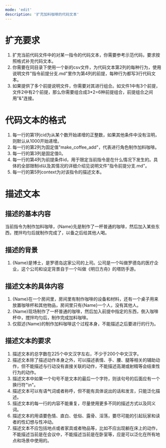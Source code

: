 ```yaml
---
mode: 'edit'
description: '扩充加料咖啡的代码文本'
---
```

# 扩充要求
1. 扩充当前代码文件中的对某一指令的代码文本，你需要参考示范代码，要求按照格式补充代码文本。
2. 你需要在同目录下使用一个新的csv文件，为代码文本第2列的每种行为，使用说明文件"指令前提分支.md"里作为第4列的前提，每种行为都写3行代码文本。
4. 如果提供了多个前提说明文件，你需要对其进行组合。如文件1中有3个前提，文件2中有2个前提，那么你需要组合成3*2=6种前提组合，前提组合之间用"&"连接。
# 代码文本的格式
1. 每一行的第1列cid为从某个数开始递增的正整数，如果其他条件中没有注明，则默认从1000开始递增。
2. 每一行的第2列为固定值"make_coffee_add"，代表进行角色制作加料咖啡。
3. 每一行的第3列是固定值0。
4. 每一行的第4列为前提条件id，用于限定当前指令是在什么情况下发生的。具体的全部限制id以及其情况的详细介绍见说明文件"指令前提分支.md"。
5. 每一行的第5列context为对该指令的描述文本。
# 描述文本
## 描述的基本内容
当前指令为制作加料咖啡，{Name}先是制作了一杯普通的咖啡，然后加入某些东西，搅拌均匀后就制作完成了，以备之后给其他人喝。
## 描述的背景
1. {Name}是博士，是罗德岛这家公司的上司。公司是一个叫做罗德岛的医疗企业，这个公司和设定背景自于一个叫做《明日方舟》的塔防手游。
## 描述文本的具体内容
1. {Name}在一个房间里，房间里有制作咖啡的设备和材料，还有一个桌子用来放置咖啡杯和其他物品，房间里只有{Name}一个人，没有其他人。
2. {Name}现场制作了一杯普通的咖啡，然后加入前提中指定的东西，倒入咖啡杯中，搅拌均匀后，制作完成加料咖啡。
3. 仅叙述{Name}的制作加料咖啡这个过程本身，不能描述之后要进行的行为。
## 描述文本的要求
1. 描述文本的总字数在225个中文汉字左右，不少于200个中文汉字。
2. 描述文本除了描述动作本身之外，可以描述表情、手、腰、腿等相关的辅助动作，但不能描述与行动没有直接关联的动作，不能描述高潮或射精等会结束性行为的动作。
3. 描述文本中如果一个句号不是文本的最后一个字符，则该句号的后面应有一个换行符"\n"。
4. 描述文本可以有语气词或者称呼，但不能有具体说出的话和发言，只能泛化描述。
5. 描述文本的每一行的内容不能重复，尽量使用更多不同的描述方式以及同义词。
6. 描述文本的用语要色情、直白、低俗、露骨、淫荡，要尽可能的引起玩家和读者的性幻想与性冲动。
7. 描述文本不应包括地点或者家具或者物品等，比如不应出现躺在床上的动作，不能描述当前是在会议中，不能描述当前是在卧室等，应是可以泛化在所有地点和场景中使用的。
